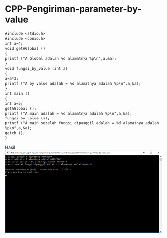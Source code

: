 # CPP-Pengiriman-parameter-by-value

    #include <stdio.h>
    #include <conio.h>
    int a=4;
    void getAGlobal ()
    {
    printf ("A Global adalah %d alamatnya %p\n",a,&a);
    }
    void fungsi_by_value (int a)
    {
    a=a*3;
    printf ("A by value adalah = %d alamatnya adalah %p\n",a,&a);
    }
    int main ()
    {
    int a=5;
    getAGlobal ();
    printf ("A main adalah = %d alamatnya adalah %p\n",a,&a);
    fungsi_by_value (a);
    printf ("A main setelah fungsi dipanggil adalah = %d alamatnya adalah %p\n",a,&a);
    getch ();
    }
    
Hasil
![img](https://github.com/Rafflesia3/CPP-Pengiriman-parameter-by-value/blob/master/C++%20Pengiriman%20parameter%20by%20value.png?raw=true)
